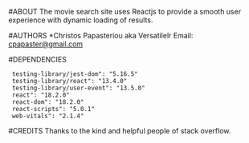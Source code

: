 #ABOUT
The movie search site uses Reactjs to provide a smooth user experience with dynamic loading of results. 

#AUTHORS
*Christos Papasteriou aka Versatilelr
Email: cpapaster@gmail.com

#DEPENDENCIES

     testing-library/jest-dom": "5.16.5"
     testing-library/react": "13.4.0"
     testing-library/user-event": "13.5.0"
     react": "18.2.0"
     react-dom": "18.2.0"
     react-scripts": "5.0.1"
     web-vitals": "2.1.4"
  


#CREDITS
Thanks to the kind and helpful people of stack overflow.
